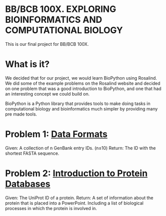 # BB/BCB 100X. EXPLORING BIOINFORMATICS AND COMPUTATIONAL BIOLOGY
This is our final project for BB/BCB 100X.

# What is it?
We decided that for our project, we would learn BioPython using Rosalind. We did some of the example problems on the Rosalind website and decided on one problem that was a good introduction to BioPython, and one that had an interesting concept we could build on.

BioPython is a Python library that provides tools to make doing tasks in computational biology and bioinformatics much simpler by providing many pre made tools.

# Problem 1: [Data Formats](http://rosalind.info/problems/frmt/)
Given: A collection of n GenBank entry IDs. (n≤10)
Return: The ID with the shortest FASTA sequence.

# Problem 2: [Introduction to Protein Databases](http://rosalind.info/problems/dbpr/)
Given: The UniProt ID of a protein.
Return: A set of information about the protein that is placed into a PowerPoint. Including a list of biological processes in which the protein is involved in.
